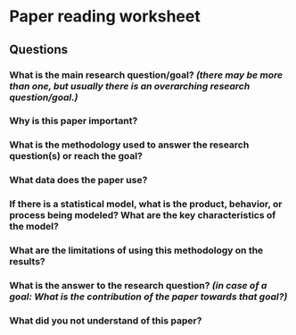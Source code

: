 # Paper reading worksheet

## Questions

### What is the **main research question/goal**? _(there may be more than one, but usually there is an overarching research question/goal.)_
### Why is this paper **important**?
### What is the **methodology** used to answer the research question(s) or reach the goal?
### What **data** does the paper use?
### If there is a **statistical model**, what is the product, behavior, or process being modeled? What are the key characteristics of the model?
### What are the **limitations** of using this methodology on the results?
### What is **the answer** to the research question? _(in case of a goal: What is the contribution of the paper towards that goal?)_
### What did you **not understand** of this paper?
